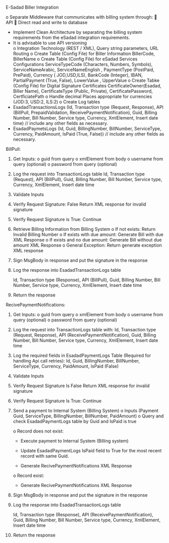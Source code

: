 E-Sadad Biller Integration

o	Separate Middleware that communicates with billing system through:
  	API
  	Direct read and write to database
  -	Implement Clean Architecture by separating the billing system requirements from the eSadad integration requirements.
  -	It is advisable to use API versioning	
o	Integration Technology (REST / XML), Query string parameters, URL Routing 
o	Create Table (Config File) for Biller Information
BillerCode, BillerName
o	Create Table  (Config File) for eSadad Services Configurations
  ServiceTypeCode (Characters, Numbers, Symbols), ServiceNameArabic, ServiceNameEnglish , PaymentType (PostPaid, PrePaid), Currency ( JOD,USD,ILS), BankCode (Integer), IBAN, PartialPayment (True, False), LowerValue , UpperValue 
o	Create Tabke (Config File) for Digital Signature Certificates 
  CertificateOwner(Esadad, Biller Name), CertificateType (Public, Private), CertificatePassword, CertficiatePath
o	Handle decimal Places appropriate for currencies (JOD:3, USD:2, ILS:2)
o	Create Log tables 
  -	EsadadTransactionsLogs (Id, Transaction type (Request, Response), API (BillPull, PrepaidValidation, ReceivePaymentNotification), Guid, Billing Number, Bill Number, Service type, Currency, XmlElement, Insert date time) // include any other fields as necessary.
  -	EsadadPaymetsLogs (Id, Guid, BillingNumber, BillNumber, ServiceType, Currency, PaidAmount, IsPaid (True, False)) // include any other fields as necessary.

BillPull:
1.	Get Inputs:
  o	guid from query
  o	xmlElement from body
  o	username from query (optional)
  o	password from query (optional)
2.	Log the request into TransactionLogs table
  Id, Transaction type (Request), API (BillPull), Guid, Billing Number, Bill Number, Service type, Currency, XmlElement, Insert date time
3.	Validate Inputs
4.	Verify Request Signature: False
  Return XML response for invalid signature
5.	Verify Request Signature is True: Continue
6.	Retrieve Billing Information from Billing System
  o	If not exists: Return Invalid Billing Number
  o	If exists with due amount: Generate Bill with due XML Response
  o	If exists and no due amount: Generate Bill without due amount XML Response
  o	General Exception: Return generate exception XML response
7.	Sign MsgBody in response and put the signature in the response
8.	Log the response into EsadadTransactionLogs table
   
    Id, Transaction type (Response), API (BillPull), Guid, Billing Number, Bill Number, Service type, Currency, XmlElement, Insert date time
9.	Return the response


RecivePaymentNotifications:
1.	Get Inputs:
  o	guid from query
  o	xmlElement from body
  o	username from query (optional)
  o	password from query (optional)
2.	Log the request into TransactionLogs table with:
  Id, Transaction type (Request, Response), API (ReceivePaymentNotification), Guid, Billing Number, Bill Number, Service type, Currency, XmlElement, Insert date time
3.	Log the required fields in EsadadPaymentLogs Table (Required for handling Api call retries):
  Id, Guid, BillingNumber, BillNumber, ServiceType, Currency, PaidAmount, IsPaid (False)
4.	Validate Inputs
5.	Verify Request Signature Is False
  Return XML response for invalid signature
6.	Verify Request Signature Is True: Continue
7.	Send a payment to Internal System (Billing System)
  o	Inputs (Payment Guid, ServiceType, BillingNumber, BillNumber, PaidAmount)
  o	Query and check EsadadPaymentLogs table by Guid and IsPaid is true

    o	Record does not exist:
  	
      -	Execute payment to Internal System (Billing system)
  	
      -	Update EsadadPaymentLogs IsPaid field to True for the most recent record with same Guid.
  	
      -	Generate RecivePaymentNotifications XML Response
  	
    o	Record exist: 
  
      -	Generate RecivePaymentNotifications XML Response
    
8.	Sign MsgBody in response and put the signature in the response
9.	Log the response into EsadadTransactionLogs table
    
    Id, Transaction type (Response), API (ReceivePaymentNotification), Guid, Billing Number, Bill Number, Service type, Currency, XmlElement, Insert date time
10.	Return the response


